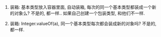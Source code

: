 1. 装箱: 基本类型放入容器里面, 自动装箱, 每次的同一个基本类型都装成一个新的对象么? 不是的, 都一样..
    如果自己创建一个包装类型, 和他们不一样.
    
2. 装箱: Integer.valueOf(a), 同一个基本类型每次都会装成新的对象吗? 不是的, 都一样.
